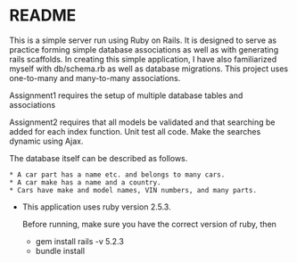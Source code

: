 # README

This is a simple server run using Ruby on Rails. It is designed to serve as practice forming simple database associations as well as with generating rails scaffolds. In creating this simple application, I have also familiarized myself with db/schema.rb as well as database migrations. This project uses one-to-many and many-to-many associations.

Assignment1 requires the setup of multiple database tables and associations

Assignment2 requires that all models be validated and that searching be added for each index function. Unit test all code. Make the searches dynamic using Ajax.

The database itself can be described as follows.

    * A car part has a name etc. and belongs to many cars.
    * A car make has a name and a country.
    * Cars have make and model names, VIN numbers, and many parts.

* This application uses ruby version 2.5.3.

  Before running, make sure you have the correct version of ruby, then
    * gem install rails -v 5.2.3
    * bundle install

